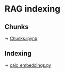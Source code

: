 # RAG indexing

## Chunks

=> [Chunks.ipynb](./Chunks.ipynb)

## Indexing

=> [calc_embeddings.py](./calc_embeddings.py)
